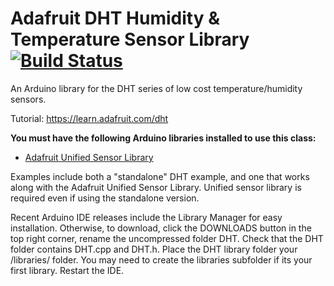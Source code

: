 # Adafruit DHT Humidity & Temperature Sensor Library [![Build Status](https://travis-ci.org/adafruit/DHT-sensor-library.svg?branch=master)](https://travis-ci.org/adafruit/DHT-sensor-library)

An Arduino library for the DHT series of low cost temperature/humidity sensors.

Tutorial: https://learn.adafruit.com/dht

**You must have the following Arduino libraries installed to use this class:**

- [Adafruit Unified Sensor Library](https://github.com/adafruit/Adafruit_Sensor)

Examples include both a "standalone" DHT example, and one that works along with the Adafruit Unified Sensor Library. Unified sensor library is required even if using the standalone version.

Recent Arduino IDE releases include the Library Manager for easy installation. Otherwise, to download, click the DOWNLOADS button in the top right corner, rename the uncompressed folder DHT. Check that the DHT folder contains DHT.cpp and DHT.h. Place the DHT library folder your <arduinosketchfolder>/libraries/ folder. You may need to create the libraries subfolder if its your first library. Restart the IDE.

